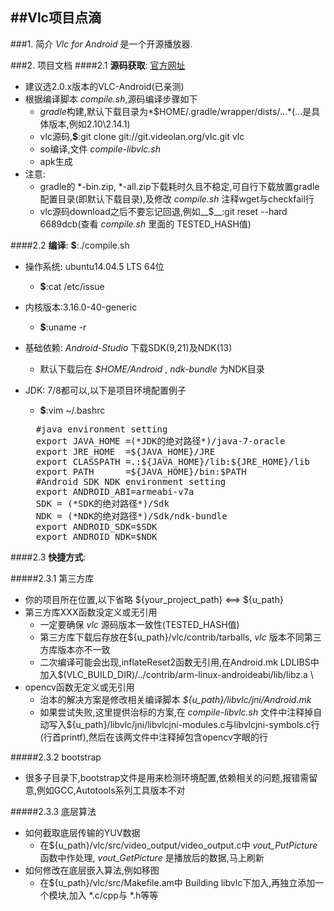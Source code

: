 ##Vlc项目点滴
---
###1. 简介
*Vlc for Android* 是一个开源播放器.

###2. 项目文档
####2.1 __源码获取__: [官方网址](https://code.videolan.org/videolan/vlc-android/branches)

  * 建议选2.0.x版本的VLC-Android(已亲测)
  * 根据编译脚本 *compile.sh*,源码编译步骤如下
    * *gradle*构建,默认下载目录为*$HOME/.gradle/wrapper/dists/...*(...是具体版本,例如2.10\2.14.1)
    * vlc源码,__$__:git clone git://git.videolan.org/vlc.git vlc
    * so编译,文件 *compile-libvlc.sh*
    * apk生成
  * 注意:
    * gradle的 *-bin.zip, *-all.zip下载耗时久且不稳定,可自行下载放置gradle配置目录(即默认下载目录),及修改 *compile.sh* 注释wget与checkfail行
    * vlc源码download之后不要忘记回退,例如__$__:git reset --hard 6689dcb(查看 *compile.sh* 里面的 TESTED_HASH值)

####2.2 __编译__: __$__:./compile.sh

  * 操作系统: ubuntu14.04.5 LTS 64位   
    * __$__:cat /etc/issue 
  * 内核版本:3.16.0-40-generic   
    * __$__:uname -r
  * 基础依赖: *Android-Studio* 下载SDK(9,21)及NDK(13)   
    * 默认下载后在 *$HOME/Android* , *ndk-bundle* 为NDK目录
  * JDK: 7/8都可以,以下是项目环境配置例子   
    * __$__:vim ~/.bashrc

    <div class="sourceCode"><pre class="prettyprint">
      #java environment setting
      export JAVA_HOME =(*JDK的绝对路径*)/java-7-oracle
      export JRE_HOME  =${JAVA_HOME}/JRE
      export CLASSPATH =.:${JAVA_HOME}/lib:${JRE_HOME}/lib
      export PATH      =${JAVA_HOME}/bin:$PATH
      #Android SDK NDK environment setting
      export ANDROID_ABI=armeabi-v7a
      SDK = (*SDK的绝对路径*)/Sdk
      NDK = (*NDK的绝对路径*)/Sdk/ndk-bundle
      export ANDROID_SDK=$SDK
      export ANDROID_NDK=$NDK
    </pre></div>


####2.3 __快捷方式__: 

#####2.3.1 第三方库
  * 你的项目所在位置,以下省略 ${your_project_path} <==> ${u_path}
  * 第三方库XXX函数没定义或无引用
    * 一定要确保 *vlc* 源码版本一致性(TESTED_HASH值)
    * 第三方库下载后存放在${u_path}/vlc/contrib/tarballs, *vlc* 版本不同第三方库版本亦不一致
    * 二次编译可能会出现,inflateReset2函数无引用,在Android.mk LDLIBS中加入$(VLC_BUILD_DIR)/../contrib/arm-linux-androideabi/lib/libz.a \
  * opencv函数无定义或无引用
    * 治本的解决方案是修改相关编译脚本 *${u_path}/libvlc/jni/Android.mk* 
    * 如果尝试失败,这里提供治标的方案,在 *compile-libvlc.sh* 文件中注释掉自动写入${u_path}/libvlc/jni/libvlcjni-modules.c与libvlcjni-symbols.c行(行首printf),然后在该两文件中注释掉包含opencv字眼的行

#####2.3.2 bootstrap
  * 很多子目录下,bootstrap文件是用来检测环境配置,依赖相关的问题,报错需留意,例如GCC,Autotools系列工具版本不对 

#####2.3.3 底层算法
  * 如何截取底层传输的YUV数据
    * 在${u_path}/vlc/src/video_output/video_output.c中 *vout_PutPicture* 函数中作处理, *vout_GetPicture* 是播放后的数据,马上刷新
  * 如何修改在底层嵌入算法,例如移图
    * 在${u_path}/vlc/src/Makefile.am中 Building libvlc下加入,再独立添加一个模块,加入 *.c/cpp与 *.h等等
